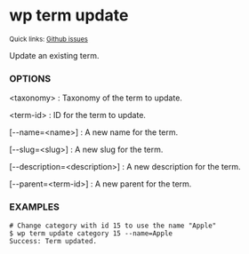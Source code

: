# wp term update

<small>Quick links: <a href="https://github.com/issues?q=is%3Aopen+label%3Acommand%3Aterm-update+sort%3Aupdated-desc+org%3Awp-cli">Github issues</a></small>

Update an existing term.

### OPTIONS

&lt;taxonomy&gt;
: Taxonomy of the term to update.

&lt;term-id&gt;
: ID for the term to update.

[\--name=&lt;name&gt;]
: A new name for the term.

[\--slug=&lt;slug&gt;]
: A new slug for the term.

[\--description=&lt;description&gt;]
: A new description for the term.

[\--parent=&lt;term-id&gt;]
: A new parent for the term.

### EXAMPLES

    # Change category with id 15 to use the name "Apple"
    $ wp term update category 15 --name=Apple
    Success: Term updated.



